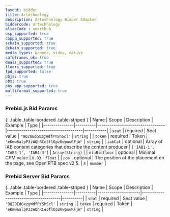 ```yaml
---
layout: bidder
title: Artechnology
description: Artechnology Bidder Adapter
biddercode: artechnology
aliasCode : smarthub
usp_supported: true
coppa_supported: true
schain_supported: true
dchain_supported: true
media_types: banner, video, native
safeframes_ok: true
deals_supported: true
floors_supported: true
fpd_supported: false
pbjs: true
pbs: true
pbs_app_supported: true
multiformat_supported: true
---
```


### Prebid.js Bid Params

{: .table .table-bordered .table-striped }
| Name          | Scope    | Description                     | Example                             | Type      |
|---------------|----------|---------------------------------|-------------------------------------|-----------|
| `seat`        | required | Seat value                      | `'9Q20EdGxzgWdfPYShScl'`            | `string`  |
| `token`       | required | Token                           | `'eKmw6alpP3zWQhRCe3flOpz0wpuwRFjW'` | `string`  |
| `iabCat`      | optional | Array of IAB content categories that describe the content producer | `['IAB1-1', 'IAB3-1', 'IAB4-3']` | `Array(String)` |
| `minBidfloor`  | optional | Minimal CPM value               | `0.03`                              | `float`    |
| `pos`         | optional | The position of the placement on the page, see Open RTB spec v2.5.  | `4` | `number`  |

### Prebid Server Bid Params

{: .table .table-bordered .table-striped }
| Name          | Scope    | Description         | Example                              | Type     |
|---------------|----------|---------------------|--------------------------------------|----------|
| `seat`        | required | Seat value          | `'9Q20EdGxzgWdfPYShScl'`             | `string` |
| `token`       | required | Token               | `'eKmw6alpP3zWQhRCe3flOpz0wpuwRFjW'` | `string` |
